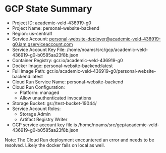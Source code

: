 # GCP State Summary

- Project ID: academic-veld-436919-g0
- Project Name: personal-website-backend
- Region: us-central1
- Service Account: personal-website-deployer@academic-veld-436919-g0.iam.gserviceaccount.com
- Service Account Key File: /home/noams/src/gcp/academic-veld-436919-g0-b0585aa23f8b.json
- Container Registry: gcr.io/academic-veld-436919-g0
- Docker Image: personal-website-backend:latest
- Full Image Path: gcr.io/academic-veld-436919-g0/personal-website-backend:latest
- Cloud Run Service Name: personal-website-backend
- Cloud Run Configuration: 
  - Platform: managed
  - Allow unauthenticated invocations
- Storage Bucket: gs://test-bucket-19044/
- Service Account Roles:
  - Storage Admin
  - Artifact Registry Writer
- GCP service account key file is /home/noams/src/gcp/academic-veld-436919-g0-b0585aa23f8b.json


Note: The Cloud Run deployment encountered an error and needs to be resolved. Likely the docker fails on local as well.